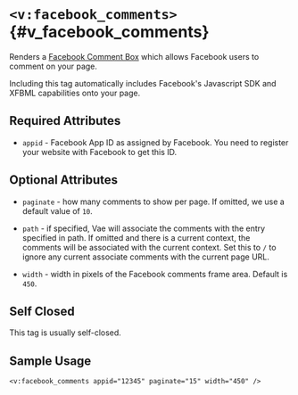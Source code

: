 # `<v:facebook_comments>`{#v_facebook_comments}

Renders a [Facebook Comment
Box](http://developers.facebook.com/docs/reference/plugins/comments)
which allows Facebook users to comment on your page.

Including this tag automatically includes Facebook's Javascript SDK and
XFBML capabilities onto your page.

## Required Attributes

-   `appid` - Facebook App ID as assigned by Facebook. You need to
    register your website with Facebook to get this ID.

## Optional Attributes

-   `paginate` - how many comments to show per page. If omitted, we use
    a default value of `10`.

-   `path` - if specified, Vae will associate the comments with the
    entry specified in path. If omitted and there is a current context,
    the comments will be associated with the current context. Set this
    to `/` to ignore any current associate comments with the current
    page URL.

-   `width` - width in pixels of the Facebook comments frame area.
    Default is `450`.

## Self Closed

This tag is usually self-closed.

## Sample Usage

    <v:facebook_comments appid="12345" paginate="15" width="450" />
